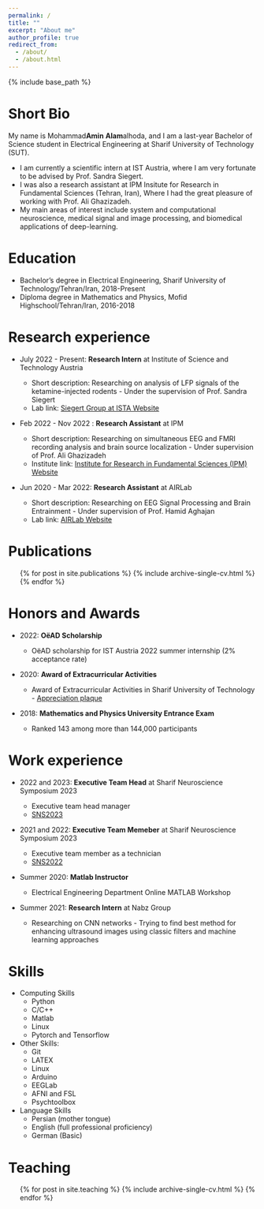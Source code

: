```yaml
---
permalink: /
title: ""
excerpt: "About me"
author_profile: true
redirect_from: 
  - /about/
  - /about.html
---
```


{% include base_path %}


Short Bio
======
My name is Mohammad**Amin** **Alam**alhoda, and I am a last-year Bachelor of Science student in Electrical Engineering at Sharif University of Technology (SUT).
* I am currently a scientific intern at IST Austria, where I am very fortunate to be advised by Prof. Sandra Siegert.
* I was also a research assistant at IPM Insitute for Research in Fundamental Sciences (Tehran, Iran), Where I had the great pleasure of working with Prof. Ali Ghazizadeh.
* My main areas of interest include system and computational neuroscience, medical signal and image processing, and biomedical applications of deep-learning.



Education
======
* Bachelor’s degree in Electrical Engineering, Sharif University of Technology/Tehran/Iran, 2018-Present
* Diploma degree in Mathematics and Physics, Mofid Highschool/Tehran/Iran, 2016-2018


Research experience
======
* July 2022 - Present: **Research Intern** at Institute of Science and Technology Austria
  * Short description: Researching on analysis of LFP signals of the ketamine-injected rodents - Under the supervision of Prof. Sandra Siegert
  * Lab link: [Siegert Group at ISTA Website](https://ist.ac.at/de/forschung/siegert-gruppe/)

* Feb 2022 - Nov 2022 : **Research Assistant** at IPM
  * Short description: Researching on simultaneous EEG and FMRI recording analysis and brain source localization - Under supervision of Prof. Ali Ghazizadeh
  * Institute link: [Institute for Research in Fundamental Sciences (IPM) Website](http://scs.ipm.ac.ir/new)

* Jun 2020 - Mar 2022: **Research Assistant** at AIRLab
  * Short description: Researching on EEG Signal Processing and Brain Entrainment - Under supervision of Prof. Hamid Aghajan
  * Lab link: [AIRLab Website](http://ee.sharif.ir/~airlab/)

Publications
======
  <ul>{% for post in site.publications %}
    {% include archive-single-cv.html %}
  {% endfor %}</ul>

Honors and Awards
======
* 2022: **OëAD Scholarship**
  * OëAD scholarship for IST Austria 2022 summer internship (2% acceptance rate)

* 2020: **Award of Extracurricular Activities**
  * Award of Extracurricular Activities in Sharif University of Technology - [Appreciation plaque](./files/EA_2020.jpeg)

* 2018: **Mathematics and Physics University Entrance Exam**
  * Ranked 143 among more than 144,000 participants

Work experience
======
* 2022 and 2023: **Executive Team Head** at Sharif Neuroscience Symposium 2023
  * Executive team head manager
  * [SNS2023](http://sns.ee.sharif.ir/sns2023)

* 2021 and 2022: **Executive Team Memeber** at Sharif Neuroscience Symposium 2023
  * Executive team member as a technician
  * [SNS2022](http://sns.ee.sharif.ir/archive2022)

* Summer 2020: **Matlab Instructor**
  * Electrical Engineering Department Online MATLAB Workshop

* Summer 2021: **Research Intern** at Nabz Group
  * Researching on CNN networks - Trying to find best method for enhancing ultrasound images using classic filters and machine learning approaches
  
Skills
======
* Computing Skills
  * Python 
  * C/C++ 
  * Matlab 
  * Linux 
  * Pytorch and Tensorflow
* Other Skills:
  * Git 
  * LATEX 
  * Linux 
  * Arduino 
  * EEGLab 
  * AFNI and FSL 
  * Psychtoolbox
* Language Skills
  * Persian (mother tongue)
  * English (full professional proficiency)
  * German (Basic)
  
Teaching
======
  <ul>{% for post in site.teaching %}
    {% include archive-single-cv.html %}
  {% endfor %}</ul>
  